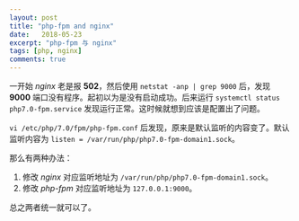 ```yaml
---
layout: post
title: "php-fpm and nginx"
date:   2018-05-23
excerpt: "php-fpm 与 nginx"
tags: [php, nginx]
comments: true
---
```


一开始 *nginx* 老是报 **502**，然后使用 `netstat -anp | grep 9000` 后，发现 **9000** 端口没有程序。起初以为是没有启动成功。后来运行 `systemctl status php7.0-fpm.service` 发现运行正常。这时候就想到应该是配置出了问题。

`vi /etc/php/7.0/fpm/php-fpm.conf` 后发现，原来是默认监听的内容变了。默认监听内容为 `listen = /var/run/php/php7.0-fpm-domain1.sock`。

那么有两种办法：

1. 修改 *nginx* 对应监听地址为 `/var/run/php/php7.0-fpm-domain1.sock`。
2. 修改 *php-fpm* 对应监听地址为 `127.0.0.1:9000`。

总之两者统一就可以了。
